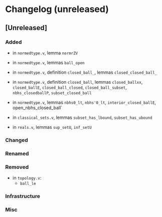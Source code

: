 # Changelog (unreleased)

## [Unreleased]

### Added

- in `normedtype.v`, lemma `normrZV`

- in `normedtype.v`, lemmas `ball_open`

- in `normedtype.v`, definition `closed_ball_`, lemmas `closed_closed_ball_`

- in `normedtype.v`, definition `closed_ball`, lemmas `closed_ballxx`, `closed_ballE`,
  `closed_ball_closed`, `closed_ball_subset`, `nbhs_closedballP`, `subset_closed_ball`

- in `normedtype.v`, lemmas `nbhs0_lt`, `nbhs'0_lt`, `interior_closed_ballE`, open_nbhs_closed_ball`
- in `classical_sets.v`, lemmas `subset_has_lbound`, `subset_has_ubound`

- in `reals.v`, lemmas `sup_setU`, `inf_setU`

### Changed

### Renamed

### Removed

- in `topology.v`:
  + `ball_le`

### Infrastructure

### Misc
